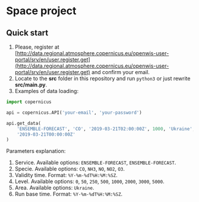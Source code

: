# Space project  
## Quick start  
1. Please, register at [http://data.regional.atmosphere.copernicus.eu/openwis-user-portal/srv/en/user.register.get](http://data.regional.atmosphere.copernicus.eu/openwis-user-portal/srv/en/user.register.get) and confirm your email.  
2. Locate to the **src** folder in this repository and run `python3` or just rewrite **src/main.py**.  
3. Examples of data loading:  
```python
import copernicus

api = copernicus.API('your-email', 'your-password')

api.get_data(
    'ENSEMBLE-FORECAST', 'CO', '2019-03-21T02:00:00Z', 1000, 'Ukraine',
    '2019-03-21T00:00:00Z'
)
```  
Parameters explanation:  
1. Service. Available options: `ENSEMBLE-FORECAST`, `ENSEMBLE-FORECAST`.  
2. Specie. Available options: `CO`, `NH3`, `NO`, `NO2`, `O3`.  
3. Validity time. Format: `%Y-%m-%dT%H:%M:%SZ`.  
4. Level. Available options: `0`, `50`, `250`, `500`, `1000`, `2000`, `3000`, `5000`.  
5. Area. Available options: `Ukraine`.  
6. Run base time. Format: `%Y-%m-%dT%H:%M:%SZ`.  